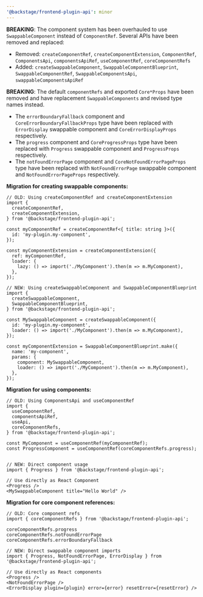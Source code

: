 ```yaml
---
'@backstage/frontend-plugin-api': minor
---
```


**BREAKING**: The component system has been overhauled to use `SwappableComponent` instead of `ComponentRef`. Several APIs have been removed and replaced:

- Removed: `createComponentRef`, `createComponentExtension`, `ComponentRef`, `ComponentsApi`, `componentsApiRef`, `useComponentRef`, `coreComponentRefs`
- Added: `createSwappableComponent`, `SwappableComponentBlueprint`, `SwappableComponentRef`, `SwappableComponentsApi`, `swappableComponentsApiRef`

**BREAKING**: The default `componentRefs` and exported `Core*Props` have been removed and have replacement `SwappableComponents` and revised type names instead.

- The `errorBoundaryFallback` component and `CoreErrorBoundaryFallbackProps` type have been replaced with `ErrorDisplay` swappable component and `CoreErrorDisplayProps` respectively.
- The `progress` component and `CoreProgressProps` type have been replaced with `Progress` swappable component and `ProgressProps` respectively.
- The `notFoundErrorPage` component and `CoreNotFoundErrorPageProps` type have been replaced with `NotFoundErrorPage` swappable component and `NotFoundErrorPageProps` respectively.

**Migration for creating swappable components:**

```tsx
// OLD: Using createComponentRef and createComponentExtension
import {
  createComponentRef,
  createComponentExtension,
} from '@backstage/frontend-plugin-api';

const myComponentRef = createComponentRef<{ title: string }>({
  id: 'my-plugin.my-component',
});

const myComponentExtension = createComponentExtension({
  ref: myComponentRef,
  loader: {
    lazy: () => import('./MyComponent').then(m => m.MyComponent),
  },
});

// NEW: Using createSwappableComponent and SwappableComponentBlueprint
import {
  createSwappableComponent,
  SwappableComponentBlueprint,
} from '@backstage/frontend-plugin-api';

const MySwappableComponent = createSwappableComponent({
  id: 'my-plugin.my-component',
  loader: () => import('./MyComponent').then(m => m.MyComponent),
});

const myComponentExtension = SwappableComponentBlueprint.make({
  name: 'my-component',
  params: {
    component: MySwappableComponent,
    loader: () => import('./MyComponent').then(m => m.MyComponent),
  },
});
```

**Migration for using components:**

```tsx
// OLD: Using ComponentsApi and useComponentRef
import {
  useComponentRef,
  componentsApiRef,
  useApi,
  coreComponentRefs,
} from '@backstage/frontend-plugin-api';

const MyComponent = useComponentRef(myComponentRef);
const ProgressComponent = useComponentRef(coreComponentRefs.progress);


// NEW: Direct component usage
import { Progress } from '@backstage/frontend-plugin-api';

// Use directly as React Component
<Progress />
<MySwappableComponent title="Hello World" />
```

**Migration for core component references:**

```tsx
// OLD: Core component refs
import { coreComponentRefs } from '@backstage/frontend-plugin-api';

coreComponentRefs.progress
coreComponentRefs.notFoundErrorPage
coreComponentRefs.errorBoundaryFallback

// NEW: Direct swappable component imports
import { Progress, NotFoundErrorPage, ErrorDisplay } from '@backstage/frontend-plugin-api';

// Use directly as React components
<Progress />
<NotFoundErrorPage />
<ErrorDisplay plugin={plugin} error={error} resetError={resetError} />
```
